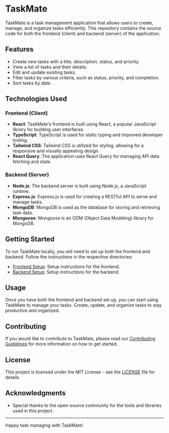 # TaskMate

TaskMate is a task management application that allows users to create, manage, and organize tasks efficiently. This repository contains the source code for both the frontend (client) and backend (server) of the application.

## Features

- Create new tasks with a title, description, status, and priority.
- View a list of tasks and their details.
- Edit and update existing tasks.
- Filter tasks by various criteria, such as status, priority, and completion.
- Sort tasks by date.

## Technologies Used

### Frontend (Client)

- **React**: TaskMate's frontend is built using React, a popular JavaScript library for building user interfaces.
- **TypeScript**: TypeScript is used for static typing and improved developer tooling.
- **Tailwind CSS**: Tailwind CSS is utilized for styling, allowing for a responsive and visually appealing design.
- **React Query**: The application uses React Query for managing API data fetching and state.

### Backend (Server)

- **Node.js**: The backend server is built using Node.js, a JavaScript runtime.
- **Express.js**: Express.js is used for creating a RESTful API to serve and manage tasks.
- **MongoDB**: MongoDB is used as the database for storing and retrieving task data.
- **Mongoose**: Mongoose is an ODM (Object Data Modeling) library for MongoDB.

## Getting Started

To run TaskMate locally, you will need to set up both the frontend and backend. Follow the instructions in the respective directories:

- [Frontend Setup](./client/README.md): Setup instructions for the frontend.
- [Backend Setup](./server/README.md): Setup instructions for the backend.

## Usage

Once you have both the frontend and backend set up, you can start using TaskMate to manage your tasks. Create, update, and organize tasks to stay productive and organized.

## Contributing

If you would like to contribute to TaskMate, please read our [Contributing Guidelines](CONTRIBUTING.md) for more information on how to get started.

## License

This project is licensed under the MIT License - see the [LICENSE](LICENSE) file for details.

## Acknowledgments

- Special thanks to the open-source community for the tools and libraries used in this project.

---

Happy task managing with TaskMate!
